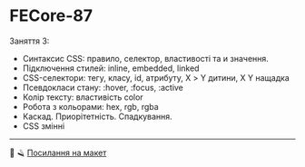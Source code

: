 # FECore-87

Заняття 3:

- Синтаксис CSS: правило, селектор, властивості та и значення.
- Підключення стилей: inline, embedded, linked
- CSS-селектори: тегу, класу, id, атрибуту, Х > Y дитини, X Y нащадка
- Псевдокласи стану: :hover, :focus, :active
- Колір тексту: властивість color
- Робота з кольорами: hex, rgb, rgba
- Каскад. Приорітетність. Спадкування.
- CSS змінні

---

💈 🪒
[Посилання на макет](https://www.figma.com/file/z6Rb84e4NKxe66QNokOWA8/Barbershop-EN?node-id=1374%3A32)
